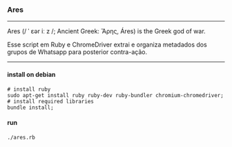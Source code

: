 ### Ares
---
Ares (/ ˈ ɛər iː z /; Ancient Greek: Ἄρης, Áres) is the Greek god of war.

Esse script em Ruby e ChromeDriver extrai e organiza metadados dos grupos de Whatsapp para posterior contra-ação.

---

#### install on debian
```
# install ruby
sudo apt-get install ruby ruby-dev ruby-bundler chromium-chromedriver;
# install required libraries
bundle install;
```

#### run
```
./ares.rb
```
